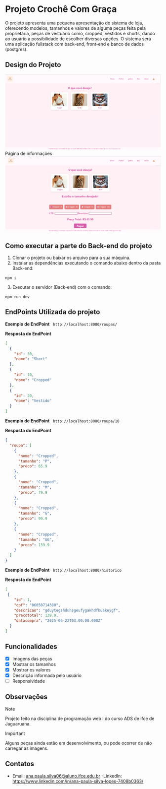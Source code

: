 # Projeto Crochê Com Graça

O projeto apresenta uma pequena apresentação do sistema de loja, oferecendo modelos, tamanhos e valores de alguma peças feita pela proprietária, peças de vestuário como, cropped, vestidos e shorts, dando ao usuário a possibilidade de escolher diversas opções. O sistema será uma aplicação fullstack com back-end, front-end e banco de dados (postgres).

## Design do Projeto

![alt text](image-1.png)
Página de informações
![alt text](image.png)

## Como executar a parte do Back-end do projeto

1. Clonar o projeto ou baixar os arquivo para a sua máquina.
2. Instalar as dependências executando o comando abaixo dentro da pasta Back-end:

```
npm i
```

3. Executar o servidor (Back-end) com o comando:

```
npm run dev
```
## EndPoints Utilizada do projeto
**Exemplo de EndPoint** `` http://localhost:8080/roupas/``

**Resposta do EndPoint**
```json
[
  {
    "id": 30,
    "nome": "Short"
  },
  {
    "id": 10,
    "nome": "Cropped"
  },
  {
    "id": 20,
    "nome": "Vestido"
  }
]
```
**Exemplo de EndPoint** `` http://localhost:8080/roupa/10``

**Resposta do EndPoint**
```json
{
  "roupa": [
    {
      "nome": "Cropped",
      "tamanho": "P",
      "preco": 65.9
    },
    {
      "nome": "Cropped",
      "tamanho": "M",
      "preco": 79.9
    },
    {
      "nome": "Cropped",
      "tamanho": "G",
      "preco": 99.9
    },
    {
      "nome": "Cropped",
      "tamanho": "GG",
      "preco": 139.9
    }
  ]
}
```
**Exemplo de EndPoint** `` http://localhost:8080/historico``

**Resposta do EndPoint**
```json
[
 {
    "id": 1,
    "cpf": "06050714380",
    "descricao": "gduytegshduhsgeufygakhdfbuakeygf",
    "precototal": 139.9,
    "datacompra": "2025-06-22T03:00:00.000Z"
  }
]
```
## Funcionalidades
- [x] Imagens das peças
- [x] Mostrar os tamanhos
- [x] Mostrar os valores
- [x] Descrição informada pelo usuário 
- [ ] Responsividade

## Observações
> [!Note]
> Projeto feito na disciplina de programação web I do curso ADS de ifce de Jaguaruana.

>[!IMPORTANT]
> Alguns peças ainda estão em desenvolvimento, ou pode ocorrer de não carregar as imagens.


## Contatos
- Email: ana.paula.silva06@aluno.ifce.edu.br
-LinkedIn: https://www.linkedin.com/in/ana-paula-silva-lopes-7408b0363/